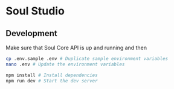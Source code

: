 # Soul Studio


## Development

Make sure that Soul Core API is up and running and then

```bash
cp .env.sample .env # Duplicate sample environment variables
nano .env # Update the environment variables

npm install # Install dependencies
npm run dev # Start the dev server
```
